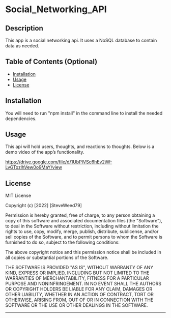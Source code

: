 # Social_Networking_API

## Description

This app is a social networking api. It uses a NoSQL database to contain data as needed.

## Table of Contents (Optional)

- [Installation](#installation)
- [Usage](#usage)
- [License](#license)

## Installation

You will need to run "npm install" in the command line to install the needed dependencies.

## Usage

This api will hold users, thoughts, and reactions to thoughts. Below is a demo video of the app’s functionality.

https://drive.google.com/file/d/1UbPIVSc6hEv2jW-LvGTxzlhVew0o9MaY/view

## License

MIT License

Copyright (c) [2022] [SteveWeed79]

Permission is hereby granted, free of charge, to any person obtaining a copy
of this software and associated documentation files (the "Software"), to deal
in the Software without restriction, including without limitation the rights
to use, copy, modify, merge, publish, distribute, sublicense, and/or sell
copies of the Software, and to permit persons to whom the Software is
furnished to do so, subject to the following conditions:

The above copyright notice and this permission notice shall be included in all
copies or substantial portions of the Software.

THE SOFTWARE IS PROVIDED "AS IS", WITHOUT WARRANTY OF ANY KIND, EXPRESS OR
IMPLIED, INCLUDING BUT NOT LIMITED TO THE WARRANTIES OF MERCHANTABILITY,
FITNESS FOR A PARTICULAR PURPOSE AND NONINFRINGEMENT. IN NO EVENT SHALL THE
AUTHORS OR COPYRIGHT HOLDERS BE LIABLE FOR ANY CLAIM, DAMAGES OR OTHER
LIABILITY, WHETHER IN AN ACTION OF CONTRACT, TORT OR OTHERWISE, ARISING FROM,
OUT OF OR IN CONNECTION WITH THE SOFTWARE OR THE USE OR OTHER DEALINGS IN THE
SOFTWARE.

---
